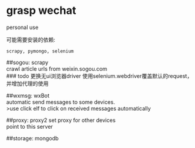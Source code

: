 # grasp wechat


personal use  

可能需要安装的依赖:  
```  
scrapy, pymongo, selenium  
```

##sogou: scrapy    
    crawl article urls from weixin.sogou.com  
    ### todo 
    更换无ui浏览器driver
    使用selenium.webdriver覆盖默认的request，并增加代理的使用

##wxmsg: wxBot  
    automatic send messages to some devices.  
    >use click elf to click on received messages automatically 
    
##proxy: proxy2
    set proxy for other devices  
    point to this server

##storage: mongodb